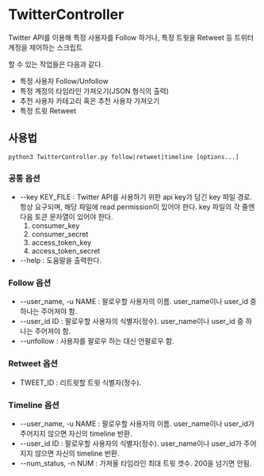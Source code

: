 # TwitterController

Twitter API를 이용해 특정 사용자를 Follow 하거나, 특정 트윗을 Retweet 등 트위터 계정을 제어하는 스크립트

할 수 있는 작업들은 다음과 같다.
* 특정 사용자 Follow/Unfollow
* 특정 계정의 타임라인 가져오기(JSON 형식의 출력)
* 추천 사용자 카테고리 혹은 추천 사용자 가져오기
* 특정 트윗 Retweet

## 사용법

```
python3 TwitterController.py follow|retweet|timeline [options...]
```
### 공통 옵션
* --key KEY_FILE : Twitter API를 사용하기 위한 api key가 담긴 key 파일 경로. 항상 요구되며, 해당 파일에 read permission이 있어야 한다. key 파일의 각 줄엔 다음 토큰 문자열이 있어야 한다.
    1. consumer_key
    2. consumer_secret
    3. access_token_key
    4. access_token_secret
* --help : 도움말을 출력한다.
    
### Follow 옵션
* --user_name, -u NAME : 팔로우할 사용자의 이름. user_name이나 user_id 중 하나는 주어져야 함.
* --user_id ID : 팔로우할 사용자의 식별자(정수). user_name이나 user_id 중 하나는 주어져야 함.
* --unfollow : 사용자를 팔로우 하는 대신 언팔로우 함.

### Retweet 옵션
* TWEET_ID : 리트윗할 트윗 식별자(정수).

### Timeline 옵션
* --user_name, -u NAME : 팔로우할 사용자의 이름. user_name이나 user_id가 주어지지 않으면 자신의 timeline 반환.
* --user_id ID : 팔로우할 사용자의 식별자(정수). user_name이나 user_id가 주어지지 않으면 자신의 timeline 반환.
* --num_status, -n NUM : 가져올 타임라인 최대 트윗 갯수. 200을 넘기면 안됨.

